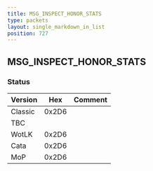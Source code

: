 ```yaml
---
title: MSG_INSPECT_HONOR_STATS
type: packets
layout: single_markdown_in_list
position: 727
---
```


## MSG_INSPECT_HONOR_STATS

### Status

Version    | Hex        | Comment
---------- | ---------- | ---------- 
Classic    | 0x2D6      | 
TBC        |            | 
WotLK      | 0x2D6      | 
Cata       | 0x2D6      | 
MoP        | 0x2D6      | 